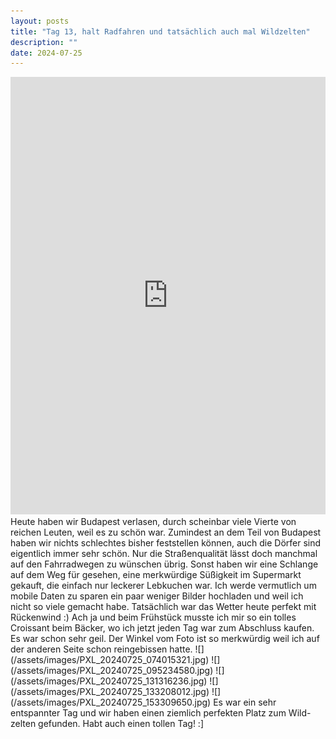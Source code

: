 ```yaml
---
layout: posts
title: "Tag 13, halt Radfahren und tatsächlich auch mal Wildzelten"
description: ""
date: 2024-07-25
---
```

<iframe src="https://www.komoot.com/de-de/tour/1736183721/embed?share_token=aFm2DhIkapGYQnqxZ7vXW3WbVq8NntCSvhOMzap1M833QPqy8E&profile=1" width="100%" height="700" frameborder="0" scrolling="no"></iframe>
Heute haben wir Budapest verlasen, durch scheinbar viele Vierte von reichen Leuten, weil es zu schön war. Zumindest an dem Teil von Budapest haben wir nichts schlechtes bisher feststellen können, auch die Dörfer sind eigentlich immer sehr schön. Nur die Straßenqualität lässt doch manchmal auf den Fahrradwegen zu wünschen übrig. Sonst haben wir eine Schlange auf dem Weg für gesehen, eine merkwürdige Süßigkeit im Supermarkt gekauft, die einfach nur leckerer Lebkuchen war. Ich werde vermutlich um mobile Daten zu sparen ein paar weniger Bilder hochladen und weil ich nicht so viele gemacht habe. Tatsächlich war das Wetter heute perfekt mit Rückenwind :)
Ach ja und beim Frühstück musste ich mir so ein tolles Croissant beim Bäcker, wo ich jetzt jeden Tag war zum Abschluss kaufen. Es war schon sehr geil. Der Winkel vom Foto ist so merkwürdig weil ich auf der anderen Seite schon reingebissen hatte.
![](/assets/images/PXL_20240725_074015321.jpg)
![](/assets/images/PXL_20240725_095234580.jpg)
![](/assets/images/PXL_20240725_131316236.jpg)
![](/assets/images/PXL_20240725_133208012.jpg)
![](/assets/images/PXL_20240725_153309650.jpg)
Es war ein sehr entspannter Tag und wir haben einen ziemlich perfekten Platz zum Wild-zelten gefunden. Habt auch einen tollen Tag! :]